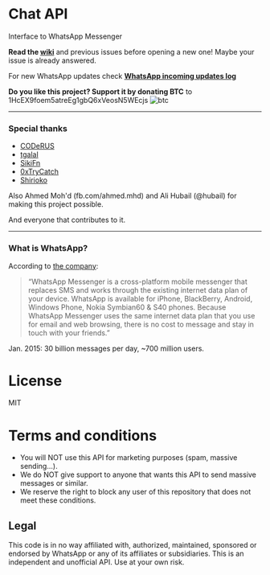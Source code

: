 # Chat API

Interface to WhatsApp Messenger

**Read the [wiki](https://github.com/mgp25/Chat-API/wiki)** and previous issues before opening a new one! Maybe your issue is already answered.

For new WhatsApp updates check **[WhatsApp incoming updates log](https://github.com/mgp25/Chat-API/wiki/WhatsApp-incoming-updates)**

**Do you like this project? Support it by donating BTC** to 1HcEX9foem5atreEg1gbQ6xVeosN5WEcjs ![btc](http://www.montrealbitcoin.com/img/favicon.ico)

----------

### Special thanks

- [CODeRUS](https://github.com/CODeRUS)
- [tgalal](https://github.com/tgalal)
- [SikiFn](https://github.com/SikiFn)
- [0xTryCatch](https://github.com/0xTryCatch)
- [Shirioko](https://github.com/shirioko)

Also Ahmed Moh'd (fb.com/ahmed.mhd) and Ali Hubail (@hubail) for making this project possible.

And everyone that contributes to it.

----------

### What is WhatsApp?
According to [the company](http://www.whatsapp.com/):

> “WhatsApp Messenger is a cross-platform mobile messenger that replaces SMS and works through the existing internet data plan of your device. WhatsApp is available for iPhone, BlackBerry, Android, Windows Phone, Nokia Symbian60 & S40 phones. Because WhatsApp Messenger uses the same internet data plan that you use for email and web browsing, there is no cost to message and stay in touch with your friends.”

Jan. 2015: 30 billion messages per day, ~700 million users.

# License

MIT

# Terms and conditions

- You will NOT use this API for marketing purposes (spam, massive sending...).
- We do NOT give support to anyone that wants this API to send massive messages or similar.
- We reserve the right to block any user of this repository that does not meet these conditions.

## Legal

This code is in no way affiliated with, authorized, maintained, sponsored or endorsed by WhatsApp or any of its affiliates or subsidiaries. This is an independent and unofficial API. Use at your own risk.
